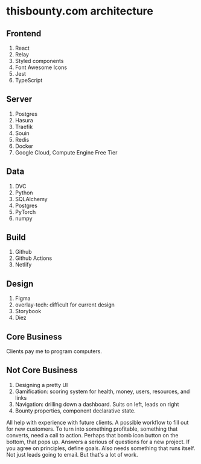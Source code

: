 # thisbounty.com architecture

## Frontend

1. React
2. Relay
3. Styled components
4. Font Awesome Icons
5. Jest
6. TypeScript

## Server

1. Postgres
2. Hasura
3. Traefik
4. Souin
5. Redis
6. Docker
7. Google Cloud, Compute Engine Free Tier

## Data

1. DVC
2. Python
3. SQLAlchemy
4. Postgres
5. PyTorch
6. numpy

## Build

1. Github
2. Github Actions
3. Netlify

## Design

1. Figma
2. overlay-tech: difficult for current design
3. Storybook
4. Diez

## Core Business

Clients pay me to program computers.

## Not Core Business

1. Designing a pretty UI
2. Gamification: scoring system for health, money, users, resources, and links
3. Navigation: drilling down a dashboard. Suits on left, leads on right
4. Bounty properties, component declarative state.

All help with experience with future clients. A possible workflow to fill out for new customers.
To turn into something profitable, something that converts, need a call to action.
Perhaps that bomb icon button on the bottom, that pops up.
Answers a serious of questions for a new project. If you agree on principles, define goals.
Also needs something that runs itself. Not just leads going to email. But that's a lot of work.
